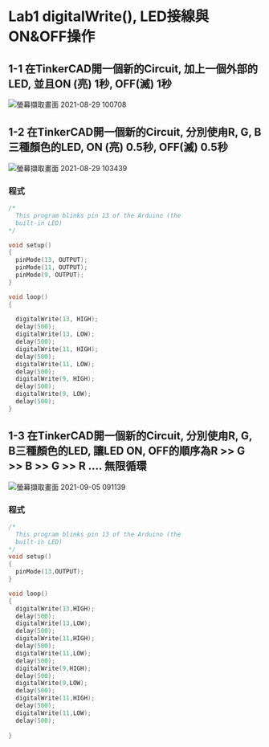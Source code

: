 # Lab1  digitalWrite(), LED接線與ON&OFF操作 

## 1-1 在TinkerCAD開一個新的Circuit, 加上一個外部的LED, 並且ON (亮) 1秒, OFF(滅) 1秒

![螢幕擷取畫面 2021-08-29 100708](https://user-images.githubusercontent.com/89327102/131235843-8b5f62d0-4cf0-4cc6-b454-9489f1bd436a.jpg)
## 1-2 在TinkerCAD開一個新的Circuit, 分別使甪R, G, B三種顏色的LED, ON (亮) 0.5秒, OFF(滅) 0.5秒

![螢幕擷取畫面 2021-08-29 103439](https://user-images.githubusercontent.com/89327102/131236340-6aa4a6ea-8a24-49a1-8618-5e65afd68bab.jpg)
### 程式
````C
/*
  This program blinks pin 13 of the Arduino (the
  built-in LED)
*/

void setup()
{
  pinMode(13, OUTPUT);
  pinMode(11, OUTPUT);
  pinMode(9, OUTPUT);  
}

void loop()
{
  
  digitalWrite(13, HIGH);
  delay(500);
  digitalWrite(13, LOW);
  delay(500);
  digitalWrite(11, HIGH);
  delay(500);
  digitalWrite(11, LOW);  
  delay(500); 
  digitalWrite(9, HIGH);
  delay(500);
  digitalWrite(9, LOW);  
  delay(500); 
}
````

## 1-3 在TinkerCAD開一個新的Circuit, 分別使甪R, G, B三種顏色的LED, 讓LED ON, OFF的順序為R >> G >> B >> G >> R .... 無限循環

![螢幕擷取畫面 2021-09-05 091139](https://user-images.githubusercontent.com/89327102/132111729-2ef75fd7-43e5-4710-a5b1-d4caa7d0e6ce.jpg)

### 程式
````C
/*
  This program blinks pin 13 of the Arduino (the
  built-in LED)
*/
void setup() 
{
  pinMode(13,OUTPUT);
}

void loop() 
{
  digitalWrite(13,HIGH);
  delay(500);
  digitalWrite(13,LOW);
  delay(500);
  digitalWrite(11,HIGH);
  delay(500);
  digitalWrite(11,LOW);
  delay(500);
  digitalWrite(9,HIGH);
  delay(500);
  digitalWrite(9,LOW);
  delay(500);
  digitalWrite(11,HIGH);
  delay(500);
  digitalWrite(11,LOW);
  delay(500);
 
}
````
